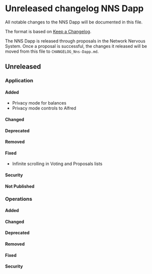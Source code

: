 # Unreleased changelog NNS Dapp

All notable changes to the NNS Dapp will be documented in this file.

The format is based on [Keep a Changelog](https://keepachangelog.com/en/1.0.0/).

The NNS Dapp is released through proposals in the Network Nervous System. Once a
proposal is successful, the changes it released will be moved from this file to
`CHANGELOG_Nns-Dapp.md`.

## Unreleased

### Application

#### Added

- Privacy mode for balances
- Privacy mode controls to Alfred

#### Changed

#### Deprecated

#### Removed

#### Fixed

- Infinite scrolling in Voting and Proposals lists

#### Security

#### Not Published

### Operations

#### Added

#### Changed

#### Deprecated

#### Removed

#### Fixed

#### Security
